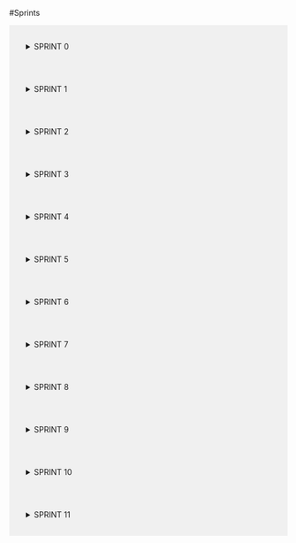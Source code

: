 #Sprints 


<details style="background-color: #f0f0f0; padding: 30px;" close> 
  <summary style="font-weigth: bold;">SPRINT 0</summary>
  <ul>
      <p>Período: 18/03 a 25/03</p>
      <li>Objetivos
        <ul>
            <li>Determinar o horário das reuniões;</li>
            <li>Definir os grupos de área de estudos;</li>
            <li>Estudar Git, GitHub, Scrum, GitHub Flow e outra metodologias ágeis;</li>
            <li>Definir requisitos iniciais.</li>
        </ul>
      </li>
      <li>Reuniões 
        <ul>
             <li>Dia 19/03
                  <ul>
                      <li>Nessa reuniões, traçamos os primeiros objetivos do projeto. Ficou acordado entre o grupo que nas segundas e sextas-feiras seriam realizadas as reuniões.Dividimos o grupo para seu respectivo setor no trabalho.</li>
                      <ul>
                        <li><strong>Front-End: </strong>Mateus Cavati, Pedro Gois, Isabelle da Costa.</li>
                        <li><strong>Back-End: </strong>Enrico Zoratto, José Vinicius.</li>
                        <li><strong>DevOps: </strong>Pedro Henrique e André Maia</li>
                      </ul>
                  </ul>
             </li>
             <li>Dia 22/03
                 <ul>
                     <li>Conversamos sobre os temas estudados durante o período, quais tópicos reforçar.</li>
                 </ul>
             </li>
             <li>Conclusão
                <ul>
                  <li>O grupo não conseguiu alcançar todos os objetivos, como a pesquisa sobre todos os temas pedidos. Entretando, os requisitos do projeto foram bem acordados entre a equipe.</li>
                </ul>
             </li>
        </ul>
  </ul>
  
</details>

<details style="background-color: #f0f0f0; padding: 30px;" close> 
  <summary style="font-weigth: bold;">SPRINT 1</summary>
  <ul>
      <p>Período: 25/03 a 01/04</p>
      <li>Objetivos
        <ul>
            <li>Decidir as tecnologias a serem utilizadas na confecção do projeto;</li>
            <li>Decidir como o grupo irá se organizar a partir do GitHub.</li>
        </ul>
      </li>
      <li>Reuniões 
        <ul>
             <li>Dia 25/03
                  <ul>
                      <li>Primeiro, encerramos o período da Sprint 0 e inciamos a nova Sprint.Para a Sprint, decidimos quais tecnologias seriam utilizadas para a construção do projeto.</li>
                      <ul>
                        <li><strong>Design: </strong>Figma</li>
                        <li><strong>Front-End: </strong>HTML, CSS, JavaScript e React</li>
                        <li><strong>Frameworks: </strong>Django</li>
                        <li><strong>Back-End: </strong>Python</li>
                        <li><strong>DevOps: </strong>CI/CD GitHub e Docker</li>
                      </ul>
                      <li>Por último, decidimos utilizar da função Projects do GitHub para termos uma noção de como está o andamento do projeto.</li> 
                  </ul>
             </li>
             <li>Dia 29/03
                 <ul>
                     <li>Reforçamos o que decidimos na primeira reunião e discutimos algumas dǘvidas sobre as documentações.</li>
                 </ul>
             </li>
             <li>Conclusão
                <ul>
                  <li>O grupo continuou discutindo alguns dos temas da Sprint passada e conseguiu sanar algumas duvidas sobre as documentação a serem entregas na Release 1. Apesar disso, não houve de fato nenhuma entrega.</li>
                </ul>
             </li>
        </ul>
  </ul>
  
</details>

<details style="background-color: #f0f0f0; padding: 30px;" close> 
  <summary style="font-weigth: bold;">SPRINT 2</summary>
  <ul>
      <p>Período: 01/04 a 08/04</p>
      <li>Objetivos
        <ul>
            <li>Definindo as documentações e quem será responsável por cada uma;</li>
            <li>Criação inicial do GitHub Pages.</li>
        </ul>
      </li>
      <li>Reuniões 
        <ul>
             <li>Dia 01/04
                  <ul>
                      <li>Primeiro, fechamos a Sprint 1 e iniciamos o período da Sprint 2. Após isso separamos, por pequenos times, a responsabilidade para cada documentação.</li>
                      <ul>
                        <li><strong>Arquitetura: </strong>Pedro Henrique</li>
                        <li><strong>Roadmap: </strong>Enrico Zoratto</li>
                        <li><strong>Storymap: </strong>José Vinicius e Pedro Gois</li>
                        <li><strong>Id Visual: </strong>André Maia, Isabelle da Costa e Mateus Cavati</li>
                      </ul>
                      <li>Também foi iniciada a criação do GitHub Pages da equipe para armazenar todas as documentações de maneira prática.</li> 
                  </ul>
             </li>
             <li>Dia 05/04
                 <ul>
                     <li>A equipe iniciou, porém não conseguiu terminar todas as documentações. Portanto, ficou acordado que as mesmas serão entregues na próxima Sprint.</li>
                 </ul>
             </li>
             <li>Conclusão
                <ul>
                  <li>Nessa Sprint, o GitHub Pages da equipe foi iniciado, porém ainda ficaram faltando algumas mudanças que exigiram um pouco mais de estudo por parte dos responsáveis. Além disso, algumas documentações não ficaram totalmente prontas dentro do prazo da Sprint.</li>
                </ul>
             </li>
        </ul>
  </ul>
  
</details>

<details style="background-color: #f0f0f0; padding: 30px;" close> 
  <summary style="font-weigth: bold;">SPRINT 3</summary>
  <ul>
      <p>Período: 08/04 a 15/04</p>
      <li>Objetivos
        <ul>
            <li>Terminar as documentações restantes;</li>
            <li>Iniciar a confecção da Logo do projeto;</li>
            <li>Iniciar o protótipo do site no Figma;</li>
            <li>Estudar as tecnologias necessárias para o início da construção do projeto.</li>
        </ul>
      </li>
      <li>Reuniões 
        <ul>
             <li>Dia 08/04
                  <ul>
                      <li>Primeiro, terminamos o período da Sprint 2 e iniciamos o período da Sprint 3. Os times apresentaram as documentações de Storymap, Arquitetura e Roadmap. Além disso, definimos coelhos para estudarem alguns temas importantes para a produção do projeto Cultura Transparente.</li>
                      <ul>
                        <li><strong>Docker: </strong>Pedro Henrique</li>
                        <li><strong>Scrapy: </strong>José Vinicius</li>
                      </ul>
                  </ul>
             </li>
             <li>Dia 12/04
                 <ul>
                     <li>Foi apresentado para o grupo a logo e a identidade visual do projeto. Além disso, foi apresentado também o primeiro protótipo do Figma do site. Para os coelhos, ficaram de apresentar sobre os temas no encerramento da Sprint dia 15/04.</li>
                 </ul>
             </li>
             <li>Conclusão
                <ul>
                  <li>O grupo decidiu trocar a proposta do projeto. Anteriormente, tinhamos a ideia de usar os dados de todo o país, porém utilizaremos de dados de apenas de um estado - no caso escolhido foi o Rio de Janeiro - e filtraremos por municípios.</li>
                </ul>
             </li>
        </ul>
  </ul>
  
</details>

<details style="background-color: #f0f0f0; padding: 30px;" close> 
  <summary style="font-weigth: bold;">SPRINT 4</summary>
  <ul>
      <p>Período: 15/04 a 22/04</p>
      <li>Objetivos
        <ul>
            <li>Inciar a implementação do Scrapy para começarmos o projeto;</li>
            <li>O coelho José Vinícius irá ensinar para o resto da equipe sobre Web Scraping baseado em Python;</li>
            <li>Terminaremos o protótipo do Figma.</li>
        </ul>
      </li>
      <li>Reuniões 
        <ul>
             <li>Dia 15/04
                  <ul>
                      <li>Foi apresentado para a equipe o funcionamento do Web Scraping para o time iniciar a implementação do projeto;</li>
                      <li>O resto do grupo discutiu o que foi apresentado, e os outros objetivos da Sprint.</li>
                  </ul>
             </li>
             <li>Dia 19/04
                 <ul>
                     <li>A reunião desse dia não foi realizada, pois o grupo não conseguiu conciliar o horário.</li>
                 </ul>
             </li>
             <li>Conclusão
                <ul>
                  <li>Por conta de algumas discordâncias entre os responsáveis dos protótipo do Figma, a entrega ficou adiada para o fim da Sprint 4 e início da Sprint 5. Além disso, os responsáveis pelo Back-End, juntamente ao Pedro Henrique começaram a ver como fazer o Scrapy do projeto.</li>
                </ul>
             </li>
        </ul>
  </ul>
  
</details>

<details style="background-color: #f0f0f0; padding: 30px;" close> 
  <summary style="font-weigth: bold;">SPRINT 5</summary>
  <ul>
      <p>Período: 22/04 a 29/04</p>
      <li>Objetivos
        <ul>
            <li>Iniciar a implementação do Scrapy em alguns municípios do estado do Rio de Janeiro;</li>
            <li>Iniciar o site estático do projeto (apenas o front-end);</li>
            <li>Implementar os workflows dos GitHub Actions;</li>
            <li>Arrumar as documentações para a R1.</li>
        </ul>
      </li>
      <li>Reuniões 
        <ul>
             <li>Dia 22/04
                  <ul>
                      <li>O grupo decidiu implementar - para a R1 - o scrapy para apenas alguns municípios do estado do Rio de Janeiro, e continuar adicionando conforme o crescimento do projeto;</li>
                      <li>Também foi decidido que os integrantes da equipe do Front-End começaria a implementação do site do Cultura Transparente, visto que temos o protótipo do Figma já feito;</li>
                      <li>Ficou da responsabilizade do integrante André postar os arquivos responsáveis por algumas automações no GitHub Actions  para facilitar alguns processos durante a confecção do projeto;</li>
                      <li>Por fim a equipe começou a se preparar para a apresentação da R1 que ocorrerá na sexta-feira da mesma semana.</li>
                  </ul>
             </li>
             <li>Dia 26/04
                 <ul>
                     <li>A reunião foi realizada depois do FeedBack da professora Carla em relação ao projeto. Discutimos as alterações que devemos fazer nas documentações, no protótipo e na organização em geral do projeto.</li>
                 </ul>
             </li>
             <li>Conclusão
                <ul>
                  <li>Foi realizada a primeira Release (extraoficial). Para essa release não ficou incluído o scrapper e nem a página front-end do projeto, pois ainda não estão finalizados, seja por mau funcionamento ou algumas melhorias no código. Além disso, foram entregues as automações no GitHub Actions da equipe, uma que faz o deploy automático do Pages e um Linter que dá um FeedBack do código em si. Por fim, o GitHub Pages do projeto finalmente está funcionamento do jeito que o grupo esperava.</li>
                </ul>
             </li>
        </ul>
  </ul>
  
</details>

<details style="background-color: #f0f0f0; padding: 30px;" close> 
  <summary style="font-weigth: bold;">SPRINT 6</summary>
  <ul>
      <p>Período: 29/04 a 06/05</p>
      <li>Objetivos
        <ul>
            <li>Análise e estudos do scrapy do projeto;</li>
            <li>Repensar nas cores do site do projeto;</li>
            <li>Repensar nas cores do site do projeto;</li>
            <li>Complementação do documento de Arquitetura.</li>
        </ul>
      </li>
      <li>Reuniões 
        <ul>
             <li>Dia 29/04
                  <ul>
                      <li>Continuando as discussões sobre a apresentação extraoficial da Release 1 o grupo decidiu seguir o projeto com mais calma e traçando objetivos menores para as sprints com a finalidade de conseguir alcançá-los com mais êxito;</li>
                      <li>O integrante Pedro Henrique ficou responsável por analisar e aplicar as complementações e sugestões dadas pela professora para o documento de Arquitetura do projeto;</li>
                      <li>O integrante Pedro Gois, durante o inicio da sprint, ficará responsável pela reestruturação do documento Storymap, aplicando as sugestões ditas na R1;</li>
                      <li>A equipe de front-end decidiu fazer uma nova análise das cores do projeto, visando mais contraste e legibilidade no site e estão fazendo testes. Além disso, a equipe pretende aplicar melhorias no código da primeira tela do front-end, já aplicando as mudanças de cores;</li>
                      <li>O integrante André Maia ficou responsável por estudar Docker, visto que a tecnologia ajuda na confecção do projeto, e pretende implementá-la ainda nessa Sprint;</li>
                      <li>Por fim, o grupo tem o scrapy  já implementado e os integrantes do back-end do projeto irá estudar seu comportamento e como aplicá-los em alguns casos para começarem as alimentações dos dados de forma satisfatória.</li>
                  </ul>
             </li>
             <li>Dia 03/05
                 <ul>
                     <li>Durante a reunião, o Scrum Master verificou com a equipe sobre como estava o andamento das atividades da Sprint. O Docker para o front-end foi implementado com certa satisfação e o integrante André mostrou para a equipe o seu funcionamento, além disso a integrante Isabelle Costa - que estava responsável pela reformulação do protótipo do Figma do projeto - mostrou à equipe a nova tela principal e a equipe, em conjunto, aprovou o novo protótipo.</li>
                 </ul>
             </li>
             <li>Conclusão
                <ul>
                  <li>Durante a reunião, o Scrum Master verificou com a equipe sobre como estava o andamento das atividades da Sprint. O Docker para o front-end foi implementado com certa satisfação e o integrante André mostrou para a equipe o seu funcionamento, além disso a integrante Isabelle Costa - que estava responsável pela reformulação do protótipo do Figma do projeto - mostrou à equipe a nova tela principal e a equipe, em conjunto, aprovou o novo protótipo. O documento de Arquitetura foi adiado para a próxima Sprint.</li>
                </ul>
             </li>
        </ul>
  </ul>
  
</details>

<details style="background-color: #f0f0f0; padding: 30px;" close> 
  <summary style="font-weigth: bold;">SPRINT 7</summary>
  <ul>
      <p>Período: 06/05 a 13/05</p>
      <li>Objetivos
        <ul>
            <li>Complementar o documento de Arquitetura seguindo as recomendações da professora na apresentação da R1;</li>
            <li>Começar a construção do front-end de acordo com o novo protótipo do Figma realizado na última Sprint;</li>
            <li>Começar a construção do front-end de acordo com o novo protótipo do Figma realizado na última Sprint;</li>
            <li>Estudar Regex para a filtragem dos dados para quando a conversão dos arquivos TXT estiverem prontos;</li>
            <li>Criar a segunda tela do projeto no Figma.</li>
        </ul>
      </li>
      <li>Reuniões 
        <ul>
             <li>Dia 06/05
                  <ul>
                      <li>O integrante Pedro Henrique continua responsável pela complementação do documento de Arquitetura do projeto;</li>
                      <li>A equipe do front-end irá atualizar a página incial do Cultura Transparente, seguindo o novo Design realizado no Figma;</li>
                      <li>niciado na Sprint passada, a equipe do back-end inciou a conversão dos arquivos PDFs colhidos pelo Scrapy para TXT para comerçarmos o tratamento de dados, porém a mesma decidiu entregar apenas nesta Sprint, para poderem fazer com mais calma e precisão;</li>
                      <li>O integrante Enrico Zoratto ficará responsável por estudar Regex, para poder utilizar deste conhecimento na filtragem dos dados dos arquivos TXT;</li>
                      <li>Por fim, a integrante Isabelle Costa continuará seu trabalho no Figma, mas agora fazendo o protótipo de alta fidelidade da segunda página com o Dashboard contendo os dados que pretendemos mostrar para o usuário no site do Cultura Transparente.</li>
                  </ul>
             </li>
             <li>Dia 10/05
                 <ul>
                     <li>Reunião não realizada.</li>
                 </ul>
             </li>
             <li>Conclusão
                <ul>
                  <li>O Documento de arquitetura foi atualizado devidamente, seguindo as recomendações dadas na apresentação da R1, a conversão dos arquivos PDFs coletados pelo Scrapy para TXT está sendo realizado aos poucos e foi acordado com o grupo de ser entregue pronto na próxima sprint. A construção da home page do site também está sendo construída, de acordo com o protótipo do Figma.</li>
                </ul>
             </li>
        </ul>
  </ul>
  
</details>

<details style="background-color: #f0f0f0; padding: 30px;" close> 
  <summary style="font-weigth: bold;">SPRINT 8</summary>
  <ul>
      <p>Período: 13/05 a 27/05</p>
      <li>Objetivos
        <ul>
            <li>Concluir o protótipo do Figma;</li>
            <li>Completar as conversões de PDF para TXT;</li>
            <li>Fazer a filtragem dos valores dos arquivos TXT para termos apenas a quantia em dinheiro;</li>
            <li>Estudar para a separação da busca nos arquivos TXTs para separarmos os gastos apenas relacionados a cultura;</li>
            <li>Consertar o erro que tinha no GitHub Pages.</li>
        </ul>
      </li>
      <li>Reuniões 
        <ul>
             <li>Dia 13/05
                  <ul>
                      <li>Como estamos em período de greve a equipe decidiu realizar essa Sprint com duração de duas semanas para podermos fazer as atividades com mais tranquilidade, conseguindo conciliar melhor com as matérias que ainda estamos tendo aula. Além disso, a equipe percebeu um erro na parte de "como executar" no Github Pages que deve ser consertado.</li>
                  </ul>
             </li>
             <li>Dia 20/05
                 <ul>
                     <li>O grupo discutiu sobre os objetivos definidos na sprint e conversaram sobre uma possível finalização da greve e como voltaremos a nos organizar com a rotina normal.</li>
                 </ul>
             </li>
             <li>Conclusão
                <ul>
                  <li>Todos os objetivos definidos para a sprint foram alcançados com êxito.</li>
                </ul>
             </li>
        </ul>
  </ul>
  
</details>

<details style="background-color: #f0f0f0; padding: 30px;" close> 
  <summary style="font-weigth: bold;">SPRINT 9</summary>
  <ul>
      <p>Período: 27/05 a 24/06</p>
      <li>Objetivos
        <ul>
            <li>Excluir os arquivos PDFs automaticamente após a conversão;</li>
            <li>Fazer os arquivos JSON com os dados prontos e filtrados;</li>
            <li>Continuar o front-end do projeto.</li>
        </ul>
      </li>
      <li>Reuniões 
        <ul>
             <li>Dia 27/05
                  <ul>
                      <li>O subgrupo de backend ficou com a tarefa de fazer os arquivos JSON com os dados já filtrados para podermos aplicar no front-end. O subgrupo de front-end também continua fazendo a tela do front-end, mas a princípio eles estão focando mais em estudar os temas para poder aplicar de forma mais eficiente. Além disso, também faremos o código para excluir os arquivos PDF visando deixar o projeto mais leve e sem arquivos necessários.</li>
                  </ul>
             </li>
             <li>Dia 03/06
                 <ul>
                     <li>A funcionalidade de excluir os arquivos PDFs após a conversão para TXT foi realizada com sucesso e o Regex também foi concluída. As demais atividades continuam sendo realizadas com o objetivo de encerrar no fim da Sprint.</li>
                 </ul>
             </li>
             <li>Conclusão
                <ul>
                  <li>A equipe, durante a Sprint, decidiu parar a produção do trabalho para focar em outras disciplinas que não estavam em greve. Voltamos com a rotina normal assim que a greve foi finalizada. No mais, durante a sprint algumas atividades foram concluídas como: o regex, a funcionalidade de excluir os arquivos PDFs e todo o protótipo do Figma já foi totalmente finalizado.</li>
                </ul>
             </li>
        </ul>
  </ul>
  
</details>

<details style="background-color: #f0f0f0; padding: 30px;" close> 
  <summary style="font-weigth: bold;">SPRINT 10</summary>
  <ul>
      <p>Período: 24/06 a 01/07</p>
      <li>Objetivos
        <ul>
            <li>Conserto dos dados tratados pelo Regex;</li>
            <li>Realizar a estilização da barra de navegação do site;</li>
            <li>Converter para JSON os arquivos com os dados que o Regex gera;</li>
            <li>Finalizar a primeira tela.</li>
        </ul>
      </li>
      <li>Reuniões 
        <ul>
             <li>Dia 24/06
                  <ul>
                      <li>Como dito na última sprint, o grupo havia interrompido as tarefas no Cultura Transparente para focar nas disciplinas que não foram afetadas pela greve. Portanto, durante a reunião focamos, primeiro, em nos organizar corretamente;</li>
                      <li>A equipe de backend percebeu que os dados filtrados pelo Regex podem ser melhor tratados para, na hora da conversão para JSON, os mesmos estarem mais legíveis;</li>
                      <li>Além disso, a equipe de frontend voltará a realizar o site, seguindo o protótipo do Figma, para a entrega na Release 1.</li>
                  </ul>
             </li>
             <li>Dia 28/06
                 <ul>
                     <li>A equipe discutiu sobre as entregas necessárias da Release 1, dessa vez, de forma oficial e o que devemos priorizar para essa parte.</li>
                 </ul>
             </li>
             <li>Conclusão
                <ul>
                  <li>A equipe conseguiu fazer a entrega da R1 e discutiu todo o Feedback dado pela professora.</li>
                </ul>
             </li>
        </ul>
  </ul>
  
</details>

<details style="background-color: #f0f0f0; padding: 30px;" close> 
  <summary style="font-weigth: bold;">SPRINT 11</summary>
  <ul>
      <p>Período: 08/07 a 17/07</p>
      <li>Objetivos
        <ul>
            <li>Automatizar o funcionamento do Backend;</li>
            <li>Realizar melhorias no código de Regex;</li>
            <li>Corrigir documentações;</li>
            <li>Trabalhar em melhorias no Frontend.</li>
        </ul>
      </li>
      <li>Reuniões 
        <ul>
             <li>Dia 08/07
                  <ul>
                      <li>Nesta reunião o grupo discutiu quais tópicos de melhorias sugeridos pela professora devemos priorizar, a maior prioridade foi automatizar e facilitar o funcionamento do Backend. Ficou sob a responsabilidade do André Maia e Pedro Henrique, criarem um script capaz de rodar todo o Backend, sendo assim, o desenvolvedor só precisará rodar um arquivo para ver toda a captura e conversão de dados acontecendo;</li>
                      <li>Também definimos as alterações nas documentações que devem ser feitas para melhor entedimento de todo o funcionamento do projeto, além de algumas melhorias no Frontend que, por sugestão do restante do grupo, fará uma página dedicada aos integrantes do grupo para deixar o site melhor organizado;</li>
                      <li>Sobre o Regex dos dados, o foco do integrante Enrico será tirar todos os pontos que deixam o código Hard Coded, mas ficou definido, para essa sprint, que o arquivo JSON gerado pelo código não está do jeito ideal que a equipe gostaria que estivesse.</li>
                  </ul>
             </li>
             <li>Dia 12/07
                 <ul>
                     <li>Até o acontecimento da reunião, a automação do projeto foi totalmente realizada com êxito.</li>
                 </ul>
             </li>
             <li>Conclusão
                <ul>
                  <li>A automação foi totalmente realizada, as melhorias no arquivo de Regex também foram feitas com êxito. Os outros objetivos definidos para a sprint não foram entregues.</li>
                </ul>
             </li>
        </ul>
  </ul>
  
</details>